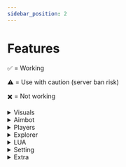 ```yaml
---
sidebar_position: 2
---
```


# Features

✅ = Working

⚠️ = Use with caution (server ban risk)

✖️ = Not working

<details>
<summary>Visuals</summary>

<details>
    <summary>ESP</summary>
    |Feature|Description|Status|
    |-|-|-|
    |Enable|Whether visual features are enabled|✅|
    |ESP Type|What type of visuals|✅|
    |ESP Info Type|The type of information style|✅|
    |ESP Color|The color of visuals|✅|
    |Health|Visualizes the health stats of other players|✅|
    |Tracers|Draws lines pointing towards other players|✅|
    |Skeleton|Skeletonized visuals of other players|✅|
    |Enemy mode|Targets a (specified) player to visualize|✅|
    |Facing|Draws a line where the enemy is facing|✅|
    |Movement Prediction|Visualizes predictions on where the enemy may move|✅|
    |Ignore Ghosts|Excludes ghost/invisible players from visuals|✅|
    |Chams|Outlines the enemy character with the finest detail|✅|
    |Offscreen Arrows|Shows arrows for enemies off the screen|✅|
    |Show Distance|Shows the distance of the enemy|✅|
    |Show Player Name|Shows the name of the enemy|✅|
</details>

<details>
<summary>Team</summary>

    |Feature|Description|Status|
    |-|-|-|
    |Team ESP|Enables visuals for all players, regardless of teams (FFA)|✅|
    |Team Name|Visualizes team names|✅|
    |Team Based ESP Colors|Uses server's team colors for team visuals|✅|
    |Team Members|Visualizes teammates green and enemies red|✅|

</details>

<details>
<summary>Miscellaneous</summary>

    |Feature|Description|Status|
    |-|-|-|
    |Ignore dead|Ignores visualizing dead players|✅|
    |Distance Based Tracers|Caps tracers at a specified distance|✅|
    |Distance Limited|Caps visual features at a specified distance|✅|
    |Enable Rainbow Colors|Rainbowfies visuals|✅|
    |Add ESP Background|Adds a color customizable background to visuals|✅|
    |Radar|A FPS-style radar that maps enemies|✅|
    |Camera FOV|Adjusts the field of view of the local player's camera|✅|
    |Fullbright|Increases the brightness of everything|❌|
    |Set Time|Locally sets the game time|❌|
    |Show UI On Startup|Whether the UI is shown on startup|✅|
    |Menu Transparency|Adjusts the transparency of the menu|✅|
    |Health Check|Makes low health enemies not visualized|✅|
    |Select Font|Changes the font of visuals|✅|

</details>
</details>

<details>
<summary>Aimbot</summary>

<details>
<summary>Aimbot</summary>

    |Feature|Description|Status|
    |-|-|-|
    |Enable|Whether aimbot features are enabled|✅|
    |Detect View|Detects first/third person camera mode & adjusts lock|✅|
    |Show FOV|Shows the specified field of view|✅|
    |Horizontal Prediction|Predicts the enemy's horizontal movement|✅|
    |Vertical Prediction|Predicts the enemy's vertical movement|✅|
    |Flick Aim|Mimics a flick shot on enemies|✅|
    |Wallcheck|Restricts aimlock to visible enemies|✖️|
    |Triggerbot|Automatically shoots enemies on lock|✖️|
    |Silent Aim|Directs lock to player without visually locking on them|✅|
    |Enemy mode|Targets a (specified) player to lock to|✅|
    |Unfair Aimbot|Continously teleports areas around the enemy|✅|⚠️
    |Display Target|Visualizes the current target|✅|
    |Highlight hit|Highlights the enemy's avatar on every hit|✅|
    |Multi-point|N/A|✅|
    |Sound hit|Plays a sound on every hit|✅|
    |Randomise Part|Dynamically alters the part being locked to|✅|
    |Randomize Hit|Dynamically changes hit within a body part|✅|

</details>

<details>
<summary>Modifiers</summary>

    |Feature|Description|Status|
    |-|-|-|
    |Aimbot Range|Caps the aimlock range to a specified distance|✅|
    |FOV Size|Adjusts the size of FOV circle|✅|
    |FOV X Level|Adjusts the horizontal offset of the FOV circle|✅|
    |FOV Y Level|Adjusts the vertical offset of the FOV circle|✅|
    |Randomiser Delay|The interval at which the randomizer functions|✅|

</details>

<details>
<summary>Miscellaneous</summary>

    |Feature|Description|Status|
    |-|-|-|
    |First Person|Optimizes lock for first person|✅|
    |Third Person|Optimizes lock for third person and shift-lock|✅|
    |Free For All|Targets everybody, regardless of teams|✅|
    |Sticky Aim|Will continue locking until the end of hold|✅|
    |Ignore Ghost|Excludes ghost/invisible players from lock|✅|
    |Movement Method|The type of camera mode used for lock|✅|
    |Movement Speed|The travel speed at which it locks|✅|
    |Aimbot Type|Adjusts the aimbot style|✅|
    |Aimlock method|The style of aimlock; autolock or hotkey|✅|
    |Aim At|The body part to lock onto|✅|
    |Aimbot path|The style of path used when locking|✅|
    |Bezier Curve Type|The type of curve for bezier path feature|✅|
    |Step Smoothing|Path smoothing when locking|✅|
    |Reset Calibration|Resets FOV x and y and levels|✅|
    |Preview/Hide Bezier Curve|Shows a graph of the bezier curve|✅|

</details>

</details>

<details>
<summary>Players</summary>

<details>
<summary>Players</summary>

    |Feature|Description|Status|
    |-|-|-|
    |Teleport to|Teleports to the selected player|✅|
    |Whitelist|Whitelists the selected player from lock|✅|
    |Spectate|Spectates the selected player|✅|
    |Reset Spectate|Resets the spectate camera|✅|
    |Add to Fling|Adds player to the fling players tab|✅|
    |Add to Target|Adds player to the target players tab|✅|

</details>

<details>
<summary>Teams</summary>

    |Feature|Description|Status|
    |-|-|-|
    |Whitelist|Whitelists the selected team|✅|

</details>

<details>
<summary>Whitelisted Players</summary>

    |Feature|Description|Status|
    |-|-|-|
    |Unwhitelist|Unwhitelists the selected player|✅|

</details>

<details>
<summary>Whitelisted Teams</summary>

    |Feature|Description|Status|
    |-|-|-|
    |Whitelisted Teams|Shows a list of whitelisted teams|✅|

</details>

<details>
<summary>Fling Players</summary>

    |Feature|Description|Status|
    |-|-|-|
    |Remove|Removes the selected player from the fling list|✅|
    |Start all|Continously flings everybody|✅|
    |Stop all|Stops flinging everybody|✅|
    |Clear all|Clears the list|✅|
    |Start targets|Starts flinging the selected player(s)|✅|
    |Stop targets|Stops flinging the selected player(s)|✅|

</details>

<details>
<summary>Target Players</summary>

    |Feature|Description|Status|
    |-|-|-|
    |Remove|Removes selected player from the target list|✅|

</details>

</details>

<details>
<summary>Explorer</summary>

    |Feature|Description|Status|
    |-|-|-|
    |Explorer|Lists game information and game files|✅|

</details>

<details>
<summary>LUA</summary>

    |Feature|Description|Status|
    |-|-|-|
    |LUA|The DX9WARE lua executor|✅|

</details>

<details>
<summary>Setting</summary>

<details>
<summary>Config</summary>

    |Feature|Description|Status|
    |-|-|-|
    |Create Config|Creates a new config|✅|
    |Save Config|Saves/overwrites the selected config|✅|
    |Load Config|Loads the selected config|✅|
    |Delete Config|Deletes the selected config|✅|

</details>

<details>
<summary>Hotkey</summary>

    |Feature|Description|Status|
    |-|-|-|
    |Menu Toggle|Hotkey to toggle the UI|✅|
    |Fly Toggle|Hotkey to fly|✅|
    |Aimbot Toggle|Hotkey to toggle aimbot features|✅|
    |ESP Toggle|Hotkey to toggle visual features|✅|
    |Unfair Aimbot Toggle|Hotkey to toggle unfair aimbot|✅|
    |Triggerbot Toggle|Hotkey to toggle triggerbot|✅|
    |Untoggle All|Untoggles all features|✅|
    |First Person Aimlock|First person aimlock hotkey|✅|
    |Third Person Aimlock|Third person aimlock hotkey|✅|
    |Speedhack toggle|Hotkey to speed hack|✅|
    |Jumphack toggle|Hotkey to jump hack|✅|
    |Hiphack toggle|Hotkey to hip hack|✅|
    |Desync toggle|Hotkey to desync|✅|
    |Noclip hold|Hotkey to noclip|✅|

</details>

</details>

<details>
<summary>Extra</summary>

<details>
<summary>Character Hacks</summary>

    |Feature|Description|Status|
    |-|-|-|
    |Disable jump cooldown|Disables Roblox's jump time limit|✅|
    |Noclip|Unclips the local player|✅|
    |Fly|Enables fly|✅|
    |Desync|Enables desync / lag switch|✅|
    |Auto Strafe|Enables auto strafe|✅|
    |Speedhack|Enables speedhack|✅|
    |Jumphack|Enables jump hack|✅|
    |Hiphack|Enables hip hack|✅|
    |Bhop|Enables Bhop|✅|

</details>

<details>
<summary>Extra</summary>

    |Feature|Description|Status|
    |-|-|-|
    |Bypass Anti-Char|Bypasses some anti cheats|✅|
    |Display Proof|Enables DX9WARE display proof|✅|
    |Watermark|Adds watermark onto screen|✅|
    |Show hotkeys|Shows a panel on the right of hotkeys and ones being used|✅|

</details>

</details>
